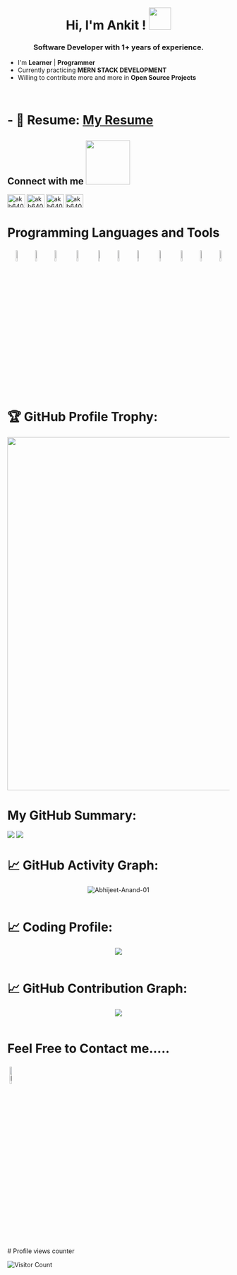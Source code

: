 
<!-- [![@ratnesh_maurya's Holopin board](https://holopin.me/ratnesh_maurya)](https://holopin.io/@ratnesh_maurya) -->

# <h1 align="center">Hi, I'm Ankit ! <img src = "https://raw.githubusercontent.com/MartinHeinz/MartinHeinz/master/wave.gif" width = 50px><h3 align="center">Software Developer with 1+ years of experience.</h3>
- I'm  **Learner** | **Programmer** 
- Currently practicing **MERN STACK DEVELOPMENT**
- Willing to contribute more and more in **Open Source Projects**
 <br>

 # - 📄 Resume: [My Resume](https://drive.google.com/file/d/1DKcFmODI7SG-ycmExXC6rhov-7gkijU3/view?usp=drive_link)

<h2> Connect with me <img src='https://img.icons8.com/?size=512&id=GiHNxwe2ZmsA&format=png' width="100px"> </h2>

<p align="left">
<a href="https://twitter.com/akb6406" target="blank"><img align="center" src="https://img.icons8.com/?size=512&id=13963&format=png" alt="akb6406" height="30" width="40" /></a>
<a href="https://linkedin.com/in/akb6406" target="blank"><img align="center" src="https://img.icons8.com/?size=512&id=xuvGCOXi8Wyg&format=png" alt="akb6406" height="30" width="40" /></a>
<!-- <a href="https://stackoverflow.com/users/https://stackoverflow.com/users/16327184/gajendra" target="blank"><img align="center" src="https://raw.githubusercontent.com/rahuldkjain/github-profile-readme-generator/master/src/images/icons/Social/stack-overflow.svg" alt="https://stackoverflow.com/users/16327184/gajendra" height="30" width="40" /></a> -->
<a href="https://www.leetcode.com/akb6406" target="blank"><img align="center" src="https://img.icons8.com/?size=512&id=wDGo581Ea5Nf&format=png" alt="akb6406" height="30" width="40" /></a>
<a href="https://instagram.com/akb6406" target="blank"><img align="center" src="https://img.icons8.com/?size=512&id=Xy10Jcu1L2Su&format=png" alt="akb6406" height="30" width="40" /></a>
<!-- <a href="https://www.codechef.com/users/akb6406" target="blank"><img align="center" src="https://icons8.com/icon/vAtJFm3hwtQw/codechef" alt="akb6406" height="30" width="40" /></a> -->
<!-- <a href="https://codeforces.com/profile/akb6406" target="blank"><img align="center" src="https://raw.githubusercontent.com/rahuldkjain/github-profile-readme-generator/master/src/images/icons/Social/codeforces.svg" alt="akb6406" height="30" width="40" /></a> -->

</p>
  
# Programming Languages and Tools


<p align="center">
	<!-- <img width="8%" style="padding:5px" src="https://img.icons8.com/color/240/000000/c-plus-plus-logo.png"/> -->
        <img width="8%" style="padding.5px"   src="https://img.icons8.com/color/144/000000/nodejs.png"/>
        <img width="8%" style="padding.5px"   src="https://img.icons8.com/color/144/000000/express.png"/>
        <img width="8%" style="padding.5px"   src="https://img.icons8.com/color/144/000000/mongodb.png"/>
	<img width="8%" style="padding:5px" src="https://img.icons8.com/color/240/000000/javascript.png"/>
	<img width="8%" style="padding.5px"  src="https://img.icons8.com/color/144/000000/visual-studio.png"/>
	<img width="8%" style="padding.5px"  src="https://img.icons8.com/?size=512&id=13679&format=png"/>
	<img width="8%" style="padding.5px"  src="https://img.icons8.com/color/48/000000/python--v1.png"/>
	<img width="8%" style="padding:5px"  src="https://img.icons8.com/?size=512&id=wPohyHO_qO1a&format=png"/>
	 <img width="8%" style="padding.5px"  src="https://img.icons8.com/fluency/48/000000/flask.png"/>
	 <img width="8%" style="padding.5px"  src="https://img.icons8.com/color/48/000000/microsoft-powerpoint-2019--v1.png"/>
	 <img width="8%" style="padding.5px"  src="https://img.icons8.com/?size=512&id=fG5Tnj4ARIoI&format=png"/>
	

  # 🏆 GitHub Profile Trophy:
<p align="center">
<a href="https://github.com/ryo-ma/github-profile-trophy">
  <img width=800 src="https://github-profile-trophy.vercel.app/?username=akb6406&column=8&theme=darkhub&no-frame=true&no-bg=true"/>
</a>
</p>

# My GitHub Summary:
<p align="center">


![](http://github-profile-summary-cards.vercel.app/api/cards/most-commit-language?username=akb6406&theme=monokai)
![](http://github-profile-summary-cards.vercel.app/api/cards/stats?username=akb6406&theme=monokai)
 </p>

		
 # 📈 GitHub Activity Graph:
 <p align="center">
	<img src = "https://github-readme-streak-stats.herokuapp.com?user=akb6406&theme=monokai&ring=DD2727&fire=DD2727&dates=DD6227&sideNums=176FC5&sideLabels=1E90FF" alt="Abhijeet-Anand-01" /><br><br>

	
	

 # 📈 Coding Profile:
  <p align="center">
<img src="https://leetcard.jacoblin.cool/akb6406?theme=dark&font=Poppins&ext=contest"><br><br>
</p>

 # 📈 GitHub Contribution Graph:
 <p align="center">
 <img src="https://github-profile-summary-cards.vercel.app/api/cards/profile-details?username=akb6406&theme=monokai"/><br><br>

 </p>


 # Feel Free to Contact me.....
<p align="centre">
<a href="https://www.linkedin.com/in/akb6406/"><img alt="linkedin" width="10%" style="padding:5px" src="https://img.icons8.com/clouds/100/000000/linkedin.png"/></a>
</p>
# Profile views counter

![Visitor Count](https://profile-counter.glitch.me/{akb6406}/count.svg)
<a href="https://icons8.com/icon/40669/c++">
